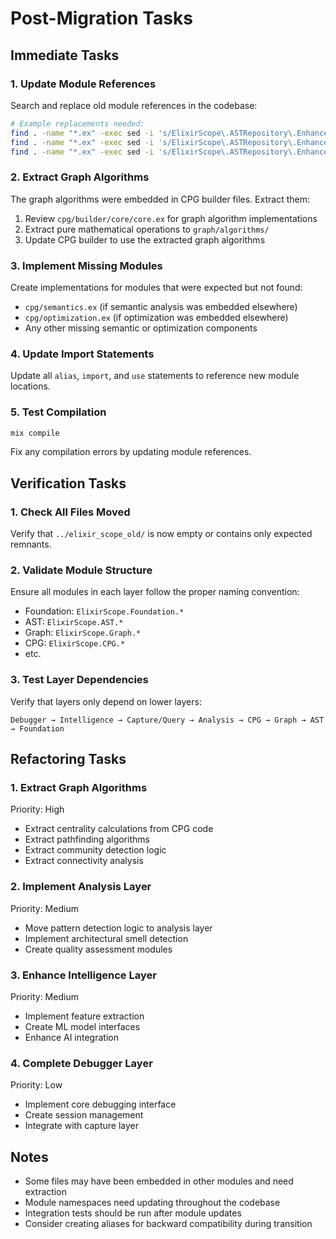 # Post-Migration Tasks

## Immediate Tasks

### 1. Update Module References
Search and replace old module references in the codebase:

```bash
# Example replacements needed:
find . -name "*.ex" -exec sed -i 's/ElixirScope\.ASTRepository\.Enhanced\.CPGMath/ElixirScope.Graph.Algorithms/g' {} \;
find . -name "*.ex" -exec sed -i 's/ElixirScope\.ASTRepository\.Enhanced\.CPGBuilder/ElixirScope.CPG.Builder/g' {} \;
find . -name "*.ex" -exec sed -i 's/ElixirScope\.ASTRepository\.Enhanced/ElixirScope.AST.Enhanced/g' {} \;
```

### 2. Extract Graph Algorithms
The graph algorithms were embedded in CPG builder files. Extract them:

1. Review `cpg/builder/core/core.ex` for graph algorithm implementations
2. Extract pure mathematical operations to `graph/algorithms/`
3. Update CPG builder to use the extracted graph algorithms

### 3. Implement Missing Modules
Create implementations for modules that were expected but not found:

- `cpg/semantics.ex` (if semantic analysis was embedded elsewhere)
- `cpg/optimization.ex` (if optimization was embedded elsewhere)
- Any other missing semantic or optimization components

### 4. Update Import Statements
Update all `alias`, `import`, and `use` statements to reference new module locations.

### 5. Test Compilation
```bash
mix compile
```

Fix any compilation errors by updating module references.

## Verification Tasks

### 1. Check All Files Moved
Verify that `../elixir_scope_old/` is now empty or contains only expected remnants.

### 2. Validate Module Structure
Ensure all modules in each layer follow the proper naming convention:
- Foundation: `ElixirScope.Foundation.*`
- AST: `ElixirScope.AST.*`
- Graph: `ElixirScope.Graph.*`
- CPG: `ElixirScope.CPG.*`
- etc.

### 3. Test Layer Dependencies
Verify that layers only depend on lower layers:
```
Debugger → Intelligence → Capture/Query → Analysis → CPG → Graph → AST → Foundation
```

## Refactoring Tasks

### 1. Extract Graph Algorithms
Priority: High
- Extract centrality calculations from CPG code
- Extract pathfinding algorithms
- Extract community detection logic
- Extract connectivity analysis

### 2. Implement Analysis Layer
Priority: Medium
- Move pattern detection logic to analysis layer
- Implement architectural smell detection
- Create quality assessment modules

### 3. Enhance Intelligence Layer
Priority: Medium
- Implement feature extraction
- Create ML model interfaces
- Enhance AI integration

### 4. Complete Debugger Layer
Priority: Low
- Implement core debugging interface
- Create session management
- Integrate with capture layer

## Notes

- Some files may have been embedded in other modules and need extraction
- Module namespaces need updating throughout the codebase
- Integration tests should be run after module updates
- Consider creating aliases for backward compatibility during transition
